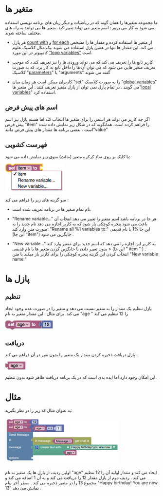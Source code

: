 # متغیر ها

ما مجموعه متغیرها را همان گونه که در ریاضیات و دیگر زبان های برنامه نویسی استفاده می شود به کار می بریم : اسم متغیر می تواند تغییر کند. متغیر ها می توانند به راه های مختلف ساخته شوند.

* هر پازل [count with](http://puzlime.com/wiki/loops.md) و [for each](http://puzlime.com/wiki/loops.md) از متغیر ها استفاده کرده و مقدار ها را مشخص می کند. این مقدار ها تنها در همین پازل استفاده می شوند .یک مثال کلاسیک علوم کامپیوتر در این مورد ["loop variables"](https://en.wikipedia.org/wiki/Loop_variable) است.

*   کاربر تابع ها را تعریف می کند که می تواند ورودی ها را نیز تعریف کند ٫ که موجب تعریف متغیر هایی می شود که می توان آن ها را داخل تابع به کار برد. که به صورت کلاسیک "[parameters](https://en.wikipedia.org/wiki/Parameter)" یا "arguments" گفته می شوند

* کاربران ممکن است هر زمان میان  "set"  را به صورت کلاسیک "[global variables](https://en.wikipedia.org/wiki/Global_variables)" می گویند . در تمام پازل نمی توان از  پازل  متغیر تعریف کنند . این متغیر ها"[local variables](https://en.wikipedia.org/wiki/Local_variable)" استفاده کرد.

## اسم های پیش فرض

اگر چه کاربر می تواند هر اسمی را برای متغیر ها انتخاب کند اما هسته پازل نیز اسم پیش فرض  "item"  را فراهم کرده است. همانگونه که در شکل زیر نمایش داده شده است . بعضی برنامه ها مقدار های پیش فرض  مانند"value"  

## فهرست کشویی

با کلیک بر روی نماد کرکره متغیر (مثلث) منوی زیر نمایش داده می شود:

![variables-dropdown](img/variables-dropdown.png)

منو گزینه های زیر را فراهم می کند :

* نام تمام متغیر ها در برنامه تعریف شده است.

* "Rename variable..." هر جا در برنامه باشد اسم متغیر را تغییر می دهد.انتخاب آن باعث می شود پنجره کوچکی باز شود که به کاربر اجازه می دهد نام جدید را به صورت متن وارد کند:  "Rename all %1 variables to:" این جا %1 با نام قدیمی (این جا "item") جایگزین می شود .

* "New variable..." به کاربر این اجازه را می دهد که اسم جدید برای متغیر وارد کند < بدون تغییر دادن یا جایگزین کردن متغیر ها با نام  قدیمی (این جا " item " ) . انتخاب کردن این گزینه پنجره کوچکی را برای کاربر باز میکند با متن "New variable name:"

# پازل ها

## تنظیم

پازل تنظیم یک مقدار را به متغیر نسبت می دهد  و متغیر را در صورت عدم وجود ایجاد می کند. برای مثال : این مقدار متغیر به نام "age " را 12 تنظیم می کند 

![variables-set-variable](img/variables-set-variable.png)

## دریافت

پازل دریافت ذخیره کردن مقدار یک متغیر را بدون تغیر در آن فراهم می کند .

![variables-get-variable](img/variables-get-variable.png)

این امکان وجود دارد اما ایده بدی است که در یک برنامه دریافت ظاهر شود بدون تنظیم.

# مثال

به عنوان مثال کد زیر را در نظر بگیرید:

![variables-example](img/variables-example.png)

اولین ردیف از پازل ها یک متغیر به نام "age" ایجاد می کند و مقدار اولیه آن را 12 تنظیم می کند .  ردیف دوم از پازل مقدار 12 را دریافت می کند و به آن 1 اضافه می کند و مجموع 13 را در متغیر ذخیره می کند . سطر آخر پیام  "Happy birthday! You are now 13" نمایش می دهد . 
